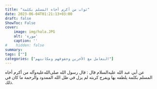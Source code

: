 ```yaml
---
title: "ثواب من أكرم أخاه المسلم بكلمة"
date: 2023-06-04T01:21:13+03:00
draft: false
ShowToc: False
cover:
    image: img/hala.JPG
    alt: 'صورة'
    caption: ''
#    hidden: false
summary: 
tags: [""]
categories: ["التعامل مع الآخرين وحقوقهم ومكانتهم"]
---
```

عن أبي عبد الله عليه‌السلام قال : قال 
رسول الله صلى‌الله‌عليه‌وآله من أكرم أخاه المسلم بكلمة يلطفه بها ويفرج كربته لم
يزل في ظل الله الممدود والرحمة ما كان في ذلك.

